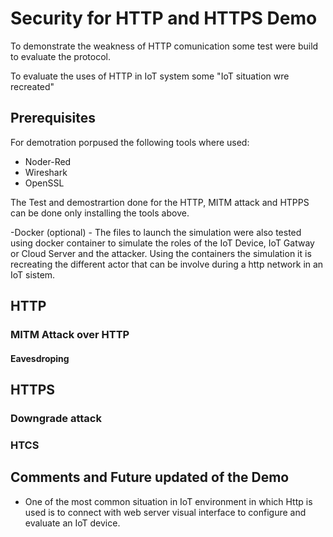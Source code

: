# Security for HTTP and HTTPS Demo
To demonstrate the weakness of HTTP comunication some test were build to evaluate the protocol.

To evaluate the uses of HTTP in IoT system some "IoT situation wre recreated"

## Prerequisites

For demotration porpused the following tools where used:

- Noder-Red 
- Wireshark
- OpenSSL

The Test and demostrartion done for the HTTP, MITM attack and HTPPS can be done only installing the tools above.

-Docker (optional) - The files to launch the simulation were also tested using docker container to simulate the roles of the IoT Device, IoT Gatway or Cloud Server and the attacker. Using the containers the simulation it is recreating the different actor that can be involve during a http network in an IoT sistem.

## HTTP


### MITM Attack over HTTP
#### Eavesdroping


## HTTPS

### Downgrade attack


### HTCS

## Comments and Future updated of the Demo

- One of the most common situation in IoT environment in which Http is used is to connect with web server visual interface to configure and evaluate an IoT device. 